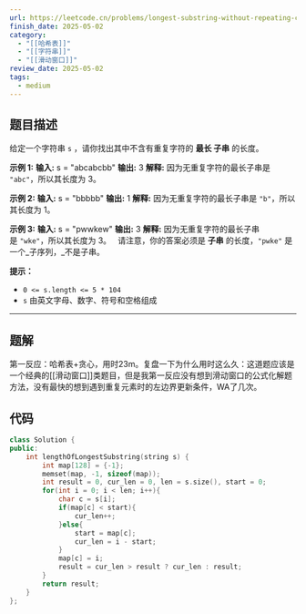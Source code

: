```yaml
---
url: https://leetcode.cn/problems/longest-substring-without-repeating-characters
finish_date: 2025-05-02
category:
  - "[[哈希表]]"
  - "[[字符串]]"
  - "[[滑动窗口]]"
review_date: 2025-05-02
tags:
  - medium
---
```

## 题目描述

给定一个字符串 `s` ，请你找出其中不含有重复字符的 **最长 子串** 的长度。

**示例 1:**
**输入:** s = "abcabcbb"
**输出:** 3 
**解释:** 因为无重复字符的最长子串是 `"abc"`，所以其长度为 3。

**示例 2:**
**输入:** s = "bbbbb"
**输出:** 1
**解释:** 因为无重复字符的最长子串是 `"b"`，所以其长度为 1。

**示例 3:**
**输入:** s = "pwwkew"
**输出:** 3
**解释:** 因为无重复字符的最长子串是 `"wke"`，所以其长度为 3。
     请注意，你的答案必须是 **子串** 的长度，`"pwke"` 是一个_子序列，_不是子串。

**提示：**
- `0 <= s.length <= 5 * 104`
- `s` 由英文字母、数字、符号和空格组成

---
## 题解

第一反应：哈希表+贪心，用时23m。复盘一下为什么用时这么久：这道题应该是一个经典的[[滑动窗口]]类题目，但是我第一反应没有想到滑动窗口的公式化解题方法，没有最快的想到遇到重复元素时的左边界更新条件，WA了几次。

## 代码

```cpp
class Solution {
public:
    int lengthOfLongestSubstring(string s) {
        int map[128] = {-1};
        memset(map, -1, sizeof(map));
        int result = 0, cur_len = 0, len = s.size(), start = 0;
        for(int i = 0; i < len; i++){
            char c = s[i];
            if(map[c] < start){
                cur_len++;
            }else{
                start = map[c];
                cur_len = i - start;
            }
            map[c] = i;
            result = cur_len > result ? cur_len : result;
        }
        return result;
    }
};
```

